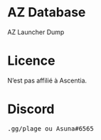 # AZ Database
AZ Launcher Dump
# Licence
N’est pas affilié à Ascentia.
# Discord
<pre>.gg/plage ou Asuna#6565

